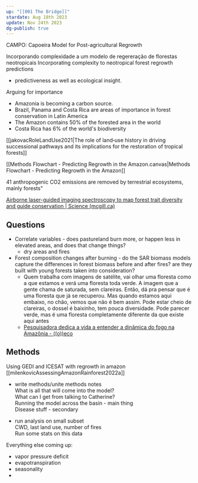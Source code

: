 ```yaml
---
up: "[[001 The Bridge]]"
stardate: Aug 18th 2023
update: Nov 24th 2023
dg-publish: true
---
```


CAMPO: Capoeira Model for Post-agricultural Regrowth


Incorporando complexidade a um modelo de regereração de florestas neotropicais
Incorporating complexity to neotropical forest regrowth predictions

- predictiveness as well as ecological insight.

Arguing for importance
- Amazonia is becoming a carbon source.
- Brazil, Panama and Costa Rica are areas of importance in forest conservation in Latin America
- The Amazon contains 50% of the forested area in the world
- Costa Rica has 6% of the world's biodiversity

[[jakovacRoleLandUse2021|The role of land‐use history in driving successional pathways and its implications for the restoration of tropical forests]]

[[Methods Flowchart - Predicting Regrowth in the Amazon.canvas|Methods Flowchart - Predicting Regrowth in the Amazon]]

41 anthropogenic CO2 emissions are removed by terrestrial ecosystems, mainly forests"

[Airborne laser-guided imaging spectroscopy to map forest trait diversity and guide conservation | Science (mcgill.ca)](https://www-science-org.proxy3.library.mcgill.ca/doi/10.1126/science.aaj1987)

## Questions
- Correlate variables - does pastureland burn more, or happen less in elevated areas, and does that change things?
	- dry areas and fires
- Forest composition changes after burning - do the SAR biomass models capture the differences in forest biomass before and after fires? are they built with young forests taken into consideration?
	- Quem trabalha com imagens de satélite, vai olhar uma floresta como a que estamos e verá uma floresta toda verde. A imagem que a gente chama de saturada, sem clareiras. Então, dá pra pensar que é uma floresta que já se recuperou. Mas quando estamos aqui embaixo, no chão, vemos que não é bem assim. Pode estar cheio de clareiras, o dossel é baixinho, tem pouca diversidade. Pode parecer verde, mas é uma floresta completamente diferente da que existe aqui antes
	- [Pesquisadora dedica a vida a entender a dinâmica do fogo na Amazônia - ((o))eco](https://oeco.org.br/reportagens/pesquisadora-dedica-a-vida-a-entender-a-dinamica-do-fogo-na-amazonia/)
## Methods
Using GEDI and ICESAT with regrowth in amazon
[[milenkovicAssessingAmazonRainforest2022a]]

  
- write methods/unite methods notes  
What is all that will come into the model?  
What can I get from talking to Catherine?  
Running the model across the basin - main thing  
Disease stuff - secondary  
  
- run analysis on small subset  
CWD, last land use, number of fires  
Run some stats on this data  
  
Everything else coming up:  
- vapor pressure deficit  
- evapotranspiration  
- seasonality  
-  